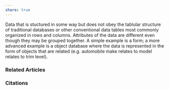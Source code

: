 ```yaml
---
share: true
---
```


Data that is stuctured in some way but does not obey the tablular structure of traditional databases or other conventional data tables most commonly organized in rows and columns. Attributes of the data are different even though they may be grouped together. A simple example is a form; a more advanced example is a object database where the data is represented in the form of objects that are related (e.g. automobile make relates to model relates to trim level).

### Related Articles

### Citations
